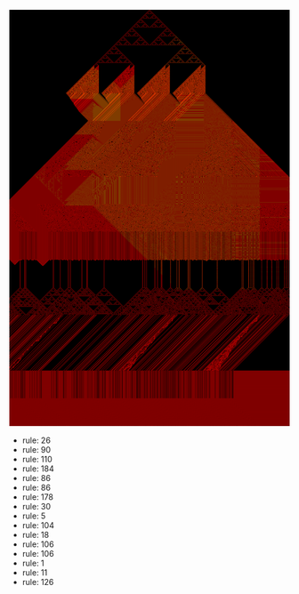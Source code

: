 ![photo](./output.png) 
 * rule: 26
* rule: 90
* rule: 110
* rule: 184
* rule: 86
* rule: 86
* rule: 178
* rule: 30
* rule: 5
* rule: 104
* rule: 18
* rule: 106
* rule: 106
* rule: 1
* rule: 11
* rule: 126
